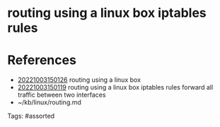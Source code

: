 # routing using a linux box iptables rules

# References
- [20221003150126](/zet/20221003150126/README.md) routing using a linux box
- [20221003150119](/zet/20221003150119/README.md) routing using a linux box iptables rules forward all traffic between two interfaces
- ~/kb/linux/routing.md

Tags:
    #assorted
